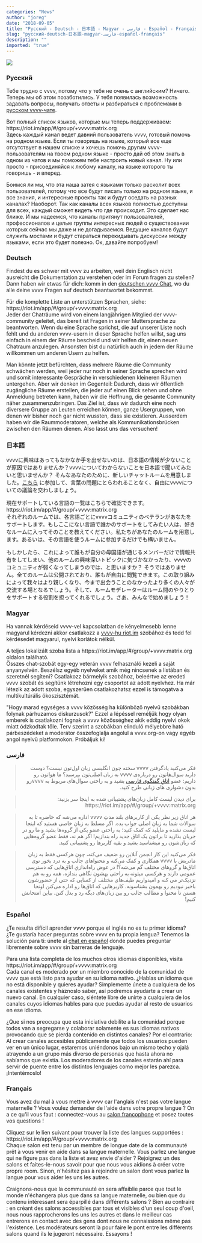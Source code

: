 ```yaml
---
categories: "News"
author: "joreg"
date: "2018-09-05"
title: "Русский - Deutsch - 日本語 - Magyar - فارسی - Español - Français"
slug: "русский-deutsch-日本語-magyar-فارسی-español-français"
description: ""
imported: "true"
---
```



<img src="/sites/default/files/images/sKAQXavvjsuPdGpXJsnbyvSv.png">

<h3>Русский</h3>
Тебе трудно с vvvv, потому что у тебя не очень с английским? Ничего. Теперь мы об этом позаботились. У тебя появилась возможность задавать вопросы, получать ответы и разбираться с проблемами в <a href="https://riot.im/app/#/room/#vvvv-ru:matrix.org">русском vvvv-чате</a>.
<p>
Вот полный список языков, которые мы теперь поддерживаем: https://riot.im/app/#/group/+vvvv:matrix.org
<br>
Здесь каждый канал ведет давний пользователь vvvv, готовый помочь на родном языке.
Если ты говоришь на языке, который все еще отсутствует в нашем списке и хочешь помочь другим vvvv-пользователям на твоем родном языке - просто дай об этом знать в одном из чатов и мы поможем тебе настроить новый канал. Ну или просто - присоединяйся к любому каналу, на языке которого ты говоришь - и вперед.
<p>
Боимся ли мы, что эта наша затея с языками только расколит всех пользователей, потому что все будут писать только на родном языке, и все знания, и интересные проекты так и будут оседать на разных каналах? Наоборот. Так как каналы всех языков полностью доступны для всех, каждый сможет видеть что где происходит. Это сделает нас ближе. И мы надеемся, что каналы притянут пользователей, профессионалов и целые группы интересных людей о существовании которых сейчас мы даже и не догадываемся. Ведущие каналов будут служить мостами и будут стараться перекидывать дискуссии между языками, если это будет полезно. Ок, давайте попробуем!

<h3>Deutsch</h3>
Findest du es schwer mit vvvv zu arbeiten, weil dein Englisch nicht ausreicht die Dokumentation zu verstehen oder im Forum fragen zu stellen? Dann haben wir etwas für dich: komm in den <a href="https://riot.im/app/#/room/#vvvv-at:matrix.org">deutschen vvvv Chat</a>, wo du alle deine vvvv Fragen auf deutsch beantwortet bekommst.
<p>
Für die komplette Liste an unterstützen Sprachen, siehe: https://riot.im/app/#/group/+vvvv:matrix.org
<br>
Jeder der Chaträume wird von einem langjährigen Mitglied der vvvv-community geleitet, das bereit ist Fragen in seiner Muttersprache zu beantworten. Wenn du eine Sprache sprichst, die auf unserer Liste noch fehlt und du anderen vvvv-usern in dieser Sprache helfen willst, sag uns einfach in einem der Räume bescheid und wir helfen dir, einen neuen Chatraum anzulegen. Ansonsten bist du natürlich auch in jedem der Räume willkommen um anderen Usern zu helfen. 
<p>
Man könnte jetzt befürchten, dass mehrere Räume die Community schwächen werden, weil jeder nur noch in seiner Sprache sprechen wird und somit interessante Gespräche in verschiedenen kleineren Räumen untergehen. Aber wir denken im Gegenteil: Dadurch, dass wir öffentlich zugängliche Räume erstellen, die jeder auf einen Blick sehen und ohne Anmeldung betreten kann, haben wir die Hoffnung, die gesamte Community näher zusammenzubringen. Das Ziel ist, dass wir dadurch eine noch diversere Gruppe an Leuten erreichen können, ganze Usergruppen, von denen wir bisher noch gar nicht wussten, dass sie existieren. Ausserdem haben wir die Raummoderatoren, welche als Kommunikationsbrücken zwischen den Räumen dienen. Also lasst uns das versuchen!

<h3>日本語</h3>
vvvvに興味はあってもなかなか手を出せないのは、日本語の情報が少ないことが原因ではありませんか？vvvvについてわからないことを日本語で聞いてみたいと思いませんか？ そんなあなたのために、新しいチャットルームを用意しました。<a href="https://riot.im/app/#/room/#vvvv-jp:matrix.org">こちら</a> に参加して、言葉の問題にとらわれることなく、自由にvvvvについての議論を交わしましょう。
<p>
現在サポートしている言語の一覧はこちらで確認できます。 https://riot.im/app/#/group/+vvvv:matrix.org
<br>
それぞれのルームでは、各言語ごとにvvvvコミュニティのベテランがあなたをサポートします。もしここにない言語で誰かのサポートをしてみたい人は、好きなルームに入ってそのことを教えてください。私たちがあなたのルームを用意します。あるいは、その言語を使うルームに参加するだけでも構いません。
<p>
もしかしたら、これによって誰もが自分の母国語が通じるメンバーだけで情報共有をしてしまい、他のルームの興味深いトピックに気づかなかったり、vvvvのコミュニティが弱くなってしまうのでは、と思いますか？ そうではありません。全てのルームは公開されており、誰もが自由に閲覧できます。この取り組みによって我々はより親しくなり、今まで出会うことのなかったより多くの人々が交流する場となるでしょう。そして、ルームモデレーターはルーム間のやりとりをサポートする役割を担ってくれるでしょう。さあ、みんなで始めましょう！

<h3>Magyar</h3>
Ha vannak kérdéseid vvvv-vel kapcsolatban de kényelmesebb lenne magyarul kérdezni akkor csatlakozz a <a href="https://riot.im/app/#/room/#vvvv-hu:matrix.org">vvvv-hu riot.im</a> szobához és tedd fel kérdésedet magyarul, nyelvi korlátok nélkül.
<p>
A teljes lokalizált szoba lista a https://riot.im/app/#/group/+vvvv:matrix.org oldalon található.<br>
Összes chat-szobát egy-egy veterán vvvv felhasználó kezeli a saját anyanyelvén. Beszélsz egyéb nyelveket amik még nincsenek a listában és szeretnél segíteni? Csatlakozz bármelyik szobához, beleértve az eredeti vvvv szobát és segítünk létrehozni egy csoportot az adott nyelvhez. Ha már létezik az adott szoba, egyszerűen csatlakozhatsz ezzel is támogatva a multikultúrális ökoszisztémát.
<p>
"Hogy marad egységes a vvvv közösség ha különböző nyelvű szobákban folynak párhuzamos diskurzusok?" Ezzel a lépéssel reméljük hogy olyan emberek is csatlakozni fognak a vvvv közösséghez akik eddig nyelvi okok miatt ódzkodtak tőle. Terv szerint a szobákban elinduló mélyebbre ható párbeszédeket a moderátor összefoglalja angolul a vvvv.org-on vagy egyéb angol nyelvű platformokon. Próbáljuk ki!
<p>

<h3>فارسی</h3>
<blockquote dir="rtl">
فکر می‌کنید یادگرفتن vvvv سخته چون انگلیسی زبان اول‌تون نیست؟ دوست دارید سوال‌هاتون رو درباره‌ی vvvv به زبان اصلی‌تون بپرسید؟ ما هواتون رو داریم: عضو <a href="https://riot.im/app/#/room/#vvvv-farsi:matrix.org">اتاقِ گفتگوی فارسی</a> بشید و به راحتی سوال‌های مربوط به vvvvرو بدون دشواری های زبانی طرح کنید.
</blockquote>
<p>
<blockquote dir="rtl">
برای دیدن لیست کامل زبان‌های پشتیبانی شده به اینجا سر بزنید: https://riot.im/app/#/group/+vvvv:matrix.org
</blockquote>

<blockquote dir="rtl">
هر اتاق زیر نظر یکی از کاربرهای بلند مدتِ vvvv اداره می‌شه که حاضره تا به سوالات شما به زبانِ اصلی جواب بده.
اگر مسلط به زبانِ خاصی هستید که اینجا لیست نشده و مایلید که کمک کنید؛ به راحتی عضو یکی از گروه‌ها بشید و ما رو در جریان بذارید تا براتون یک اتاق جدید راه بندازیم! اگر هم نه، فقط عضو گروه‌هایی که زبان‌شون رو میشناسید بشید و بقیه کاربرها رو پشتیبانی کنید.
</blockquote>
<p>
<blockquote dir="rtl">
فکر می‌کنید این کار انجمن آنلاین رو ضعیف می‌کنه، چون هرکسی فقط به زبان مادریش با vvvv همکاری و کمک می‌کنه و محتواهای جالب و به درد بخور توی اتاق‌ها و گرو‌های مختلف گم می‌شه؟!  در عوض راه‌اندازیِ اتاق‌هایی که دسترسی عمومی دارند و هرکسی میتونه به راحتی بهشون نگاهی بندازه، همه رو به هم نزدیک‌تر می کنه و امیدواریم طیف‌های مختلف از کسایی که حتی از حضورشون باخبر نبودیم رو بهمون بشناسونه. کاربرهایی که اتاق‌ها رو اداره می‌کنن اونجا هستن تا محتوا و مطالب جالب رو بین زبان‌های دیگه رد و بدل کنن.
بیاین امتحانش کنیم!
</blockquote>

<h3>Español</h3>
¿Te resulta difícil aprender vvvv porque el inglés no es tu primer idioma? ¿Te gustaría hacer preguntas sobre vvvv en tu propia lengua? Tenemos la solución para ti: únete al <a href="https://riot.im/app/#/room/#vvvv-es:matrix.org">chat en español</a> donde puedes preguntar libremente sobre vvvv sin barreras de lenguaje.
<p>
Para una lista completa de los muchos otros idiomas disponibles, visita https://riot.im/app/#/group/+vvvv:matrix.org
<br>
Cada canal es moderado por un miembro conocido de la comunidad de vvvv que está listo para ayudar en su idioma nativo. ¿Hablas un idioma que no está disponible y quieres ayudar? Simplemente únete a cualquiera de los canales existentes y háznoslo saber, así podremos ayudarte a crear un nuevo canal. En cualquier caso, siéntete libre de unirte a cualquiera de los canales cuyos idiomas hables para que puedas ayudar al resto de usuarios en ese idioma.
<p>
¿Que si nos preocupa que esta iniciativa debilite a la comunidad porque todos van a segregarse y colaborar solamente es sus idiomas nativos provocando que se pierda contenido en distintos canales? Por el contrario: Al crear canales accesibles públicamente que todos los usuarios pueden ver en un único lugar, estaremos uniéndonos bajo un mismo techo y ojalá atrayendo a un grupo más diverso de personas que hasta ahora no sabíamos que existía. Los moderadores de los canales estarán ahí para servir de puente entre los distintos lenguajes como mejor les parezca. ¡Intentémoslo!

<h3>Français</h3>
Vous avez du mal à vous mettre à vvvv car l'anglais n'est pas votre langue maternelle ?
Vous voulez demander de l'aide dans votre propre langue ?
On a ce qu'il vous faut : connectez-vous au <a href="https://riot.im/app/#/room/#vvvv-fr:matrix.org">salon francophone</a> et posez toutes vos questions !
<p>
Cliquez sur le lien suivant pour trouver la liste des langues supportées : https://riot.im/app/#/group/+vvvv:matrix.org<br>
Chaque salon est tenu par un membre de longue date de la communauté prêt à vous venir en aide dans sa langue maternelle. Vous parlez une langue qui ne figure pas dans la liste et avez envie d'aider ? Rejoignez un des salons et faites-le-nous savoir pour que nous vous aidions à créer votre propre room. Sinon, n'hésitez pas à rejoindre un salon dont vous parlez la langue pour vous aider les uns les autres.
<p>
Craignons-nous que la communauté en sera affaiblie parce que tout le monde n'échangera plus que dans sa langue maternelle, ou bien que du contenu intéressant sera éparpillé dans différents salons ? Bien au contraire : en créant des salons accessibles par tous et visibles d'un seul coup d'oeil, nous nous rapprocherons les uns les autres et dans le meilleur cas entrerons en contact avec des gens dont nous ne connaissions même pas l'existence. Les modérateurs seront là pour faire le pont entre les différents salons quand ils le jugeront nécessaire. Essayons !